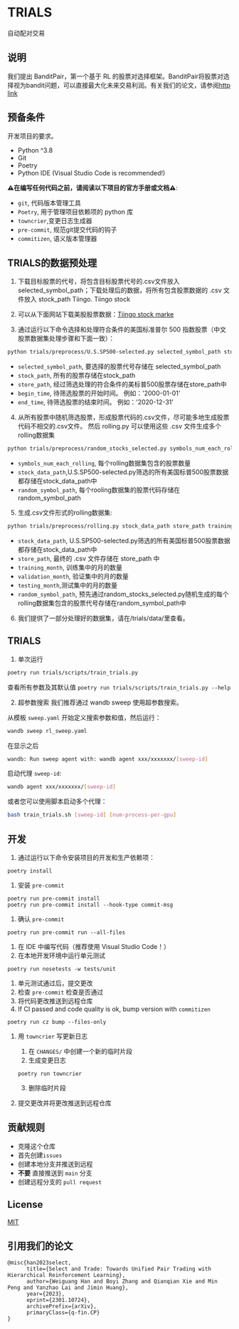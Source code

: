 # TRIALS
自动配对交易

## 说明

我们提出 BanditPair，第一个基于 RL 的股票对选择框架。BanditPair将股票对选择视为bandit问题，可以直接最大化未来交易利润。有关我们的论文，请参阅[http link](https://arxiv.org/abs/2301.10724)


## 预备条件

开发项目的要求。

- Python ^3.8
- Git
- Poetry
- Python IDE (Visual Studio Code is recommended!)

**⚠️在编写任何代码之前，请阅读以下项目的官方手册或文档⚠️**:

- `git`, 代码版本管理工具
- `Poetry`, 用于管理项目依赖项的 python 库
- `towncrier`,变更日志生成器
- `pre-commit`, 规范git提交代码的钩子
- `commitizen`, 语义版本管理器

##  TRIALS的数据预处理

1. 下载目标股票的代号，将包含目标股票代号的.csv文件放入selected_symbol_path；下载处理后的数据，将所有包含股票数据的 .csv 文件放入 stock_path Tiingo. Tiingo stock

2. 可以从下面网站下载美股股票数据：[Tiingo stock marke](https://api.tiingo.com/documentation/iex)

3. 通过运行以下命令选择和处理符合条件的美国标准普尔 500 指数股票（中文股票数据集处理步骤和下面一致）：

```bash
python trials/preprocess/U.S.SP500-selected.py selected_symbol_path stock_path store_path begin_time end_time

```

- `selected_symbol_path`, 要选择的股票代号存储在 selected_symbol_path
- `stock_path`, 所有的股票存储在stock_path
- `store_path`,  经过筛选处理的符合条件的美标普500股票存储在store_path中
- `begin_time`, 待筛选股票的开始时间。 例如：'2000-01-01'
- `end_time`, 待筛选股票的结束时间。 例如：'2020-12-31'

4. 从所有股票中随机筛选股票，形成股票代码的.csv文件，尽可能多地生成股票代码不相交的.csv文件。 然后 rolling.py 可以使用这些 .csv 文件生成多个rolling数据集

```bash
python trials/preprocess/random_stocks_selected.py symbols_num_each_rolling, stock_data_path, random_symbol_path

```

- `symbols_num_each_rolling`, 每个rolling数据集包含的股票数量
- `stock_data_path`,U.S.SP500-selected.py筛选的所有美国标普500股票数据都存储在stock_data_path中
- `random_symbol_path`, 每个rooling数据集的股票代码存储在 random_symbol_path

5. 生成.csv文件形式的rolling数据集:

```bash
python trials/preprocess/rolling.py stock_data_path store_path training_month validation_month testing_month random_symbol_path csv_name1 csv_name2 csv_name3

```

- `stock_data_path`, U.S.SP500-selected.py筛选的所有美国标普500股票数据都存储在stock_data_path中
- `store_path`, 最终的 .csv 文件存储在 store_path 中
- `training_month`, 训练集中的月的数量
- `validation_month`, 验证集中的月的数量
- `testing_month`,测试集中的月的数量
- `random_symbol_path`, 预先通过random_stocks_selected.py随机生成的每个rolling数据集包含的股票代号存储在random_symbol_path中

6. 我们提供了一部分处理好的数据集，请在/trials/data/里查看。

## TRIALS

1. 单次运行

```bash
poetry run trials/scripts/train_trials.py
```

查看所有参数及其默认值 `poetry run trials/scripts/train_trials.py --help`

2. 超参数搜索
   我们推荐通过 wandb sweep 使用超参数搜索。

从模板 `sweep.yaml` 开始定义搜索参数和值，然后运行：

```bash
wandb sweep rl_sweep.yaml
```

在显示之后

```bash
wandb: Run sweep agent with: wandb agent xxx/xxxxxxx/[sweep-id]
```

启动代理 `sweep-id`:

```bash
wandb agent xxx/xxxxxxx/[sweep-id]
```

或者您可以使用脚本启动多个代理：

```bash
bash train_trials.sh [sweep-id] [num-process-per-gpu]
```

## 开发

1. 通过运行以下命令安装项目的开发和生产依赖项：

```
poetry install

```

1. 安装 `pre-commit`

```
poetry run pre-commit install
poetry run pre-commit install --hook-type commit-msg

```

1. 确认 `pre-commit`

```
poetry run pre-commit run --all-files

```

1. 在 IDE 中编写代码（推荐使用 Visual Studio Code！）
2. 在本地开发环境中运行单元测试

```
poetry run nosetests -w tests/unit

```

1. 单元测试通过后，提交更改
2. 检查 `pre-commit` 检查是否通过
3. 将代码更改推送到远程仓库
4. If CI passed and code quality is ok, bump version with `commitizen`

```
poetry run cz bump --files-only

```

1. 用 `towncrier` 写更新日志
    1. 在 `CHANGES/` 中创建一个新的临时片段
    2. 生成变更日志

    ```
    poetry run towncrier
    
    ```

    3. 删除临时片段
2. 提交更改并将更改推送到远程仓库

## 贡献规则

- 克隆这个仓库
- 首先创建`issues`
- 创建本地分支并推送到远程
- **不要** 直接推送到 `main` 分支
- 创建远程分支的 `pull request` 

## License

[MIT](https://choosealicense.com/licenses/mit/)

## 引用我们的论文
```
@misc{han2023select,
      title={Select and Trade: Towards Unified Pair Trading with Hierarchical Reinforcement Learning}, 
      author={Weiguang Han and Boyi Zhang and Qianqian Xie and Min Peng and Yanzhao Lai and Jimin Huang},
      year={2023},
      eprint={2301.10724},
      archivePrefix={arXiv},
      primaryClass={q-fin.CP}
}
```

